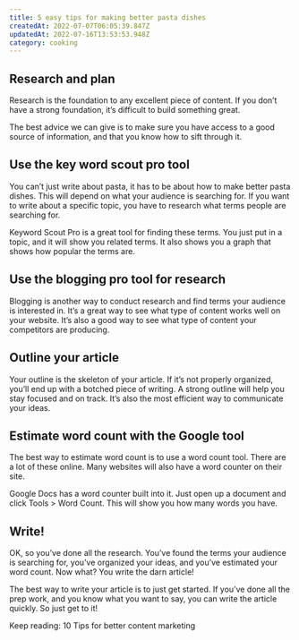 ```yaml
---
title: 5 easy tips for making better pasta dishes
createdAt: 2022-07-07T06:05:39.847Z
updatedAt: 2022-07-16T13:53:53.948Z
category: cooking
---
```


## Research and plan

Research is the foundation to any excellent piece of content. If you don’t have a strong foundation, it’s difficult to build something great.

The best advice we can give is to make sure you have access to a good source of information, and that you know how to sift through it.

## Use the key word scout pro tool

You can’t just write about pasta, it has to be about how to make better pasta dishes. This will depend on what your audience is searching for. If you want to write about a specific topic, you have to research what terms people are searching for.

Keyword Scout Pro is a great tool for finding these terms. You just put in a topic, and it will show you related terms. It also shows you a graph that shows how popular the terms are.

## Use the blogging pro tool for research

Blogging is another way to conduct research and find terms your audience is interested in. It’s a great way to see what type of content works well on your website. It’s also a good way to see what type of content your competitors are producing.

## Outline your article

Your outline is the skeleton of your article. If it’s not properly organized, you’ll end up with a botched piece of writing. A strong outline will help you stay focused and on track. It’s also the most efficient way to communicate your ideas.

## Estimate word count with the Google tool

The best way to estimate word count is to use a word count tool. There are a lot of these online. Many websites will also have a word counter on their site.

Google Docs has a word counter built into it. Just open up a document and click Tools > Word Count. This will show you how many words you have.

## Write!

OK, so you’ve done all the research. You’ve found the terms your audience is searching for, you’ve organized your ideas, and you’ve estimated your word count. Now what? You write the darn article!

The best way to write your article is to just get started. If you’ve done all the prep work, and you know what you want to say, you can write the article quickly. So just get to it!

Keep reading:  10 Tips for better content marketing
